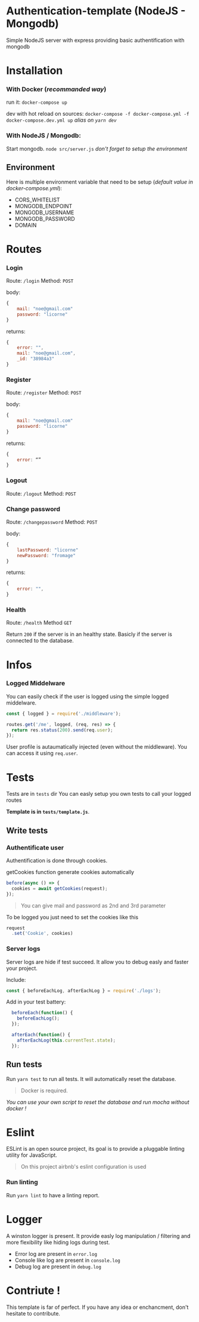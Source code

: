 # Authentication-template (NodeJS - Mongodb)

Simple NodeJS server with express providing basic authentification with mongodb

# Installation

### With Docker (_recommanded way_)

run it:
`docker-compose up`

dev with hot reload on sources:
`docker-compose -f docker-compose.yml -f docker-compose.dev.yml up`
_alias on `yarn dev`_

### With NodeJS / Mongodb:

Start mongodb.
`node src/server.js`
*don't forget to setup the environment*

## Environment
Here is multiple environment variable that need to be setup (_default value in docker-compose.yml_):
- CORS_WHITELIST
- MONGODB_ENDPOINT
- MONGODB_USERNAME
- MONGODB_PASSWORD
- DOMAIN

# Routes

### Login
Route: `/login`
Method: `POST`

body:
```js
{
	mail: "noe@gmail.com"
	password: "licorne"
}
```

returns:
```js
{
	error: "",
	mail: "noe@gmail.com",
	_id: "38984a3"
}
```

### Register
Route: `/register`
Method: `POST`

body:
```js
{
	mail: "noe@gmail.com"
	password: "licorne"
}
```

returns:
```js
{
	error: “”
}
```

### Logout

Route: `/logout`
Method: `POST`

### Change password
Route: `/changepassword`
Method: `POST`

body:
```js
{
	lastPassword: "licorne"
	newPassword: "fromage"
}
```

returns:
```js
{
	error: "",
}
```

### Health

Route: `/health`
Method `GET`

Return `200` if the server is in an healthy state. Basicly if the server is connected to the database.

# Infos

### Logged Middelware

You can easily check if the user is logged using the simple logged middelware.

```js
const { logged } = require('./middleware');

routes.get('/me', logged, (req, res) => {
  return res.status(200).send(req.user);
});
```

User profile is autaumatically injected (even without the middleware). You can access it using `req.user`.

# Tests

Tests are in `tests` dir
You can easly setup you own tests to call your logged routes

__Template is in `tests/template.js`__.

## Write tests

### Authentificate user

Authentification is done through cookies.

getCookies function generate cookies automatically
```js
before(async () => {
  cookies = await getCookies(request);
});
```

>You can give mail and password as 2nd and 3rd parameter

To be logged you just need to set the cookies like this
```js
request
  .set('Cookie', cookies)
```

### Server logs

Server logs are hide if test succeed. It allow you to debug easly and faster your project.

Include:
```js
const { beforeEachLog, afterEachLog } = require('./logs');
```

Add in your test battery:
```js
  beforeEach(function() {
    beforeEachLog();
  });

  afterEach(function() {
    afterEachLog(this.currentTest.state);
  });
```

## Run tests

Run `yarn test` to run all tests. It will automatically reset the database.

>Docker is required.

_You can use your own script to reset the database and run mocha without docker !_

# Eslint

ESLint is an open source project, its goal is to provide a pluggable linting utility for JavaScript.

> On this project airbnb's eslint configuration is used

### Run linting

Run `yarn lint` to have a linting report.

# Logger

A winston logger is present. It provide easly log manipulation / filtering and more flexibility like hiding logs during test.

- Error log are present in `error.log`
- Console like log are present in `console.log`
- Debug log are present in `debug.log`

# Contriute !

This template is far of perfect.
If you have any idea or enchancment, don't hesitate to contribute.
